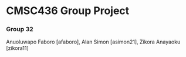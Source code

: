# CMSC436 Group Project
### Group 32 
Anuoluwapo Faboro [afaboro], Alan Simon [asimon21], Zikora Anayaoku [zikora11]
